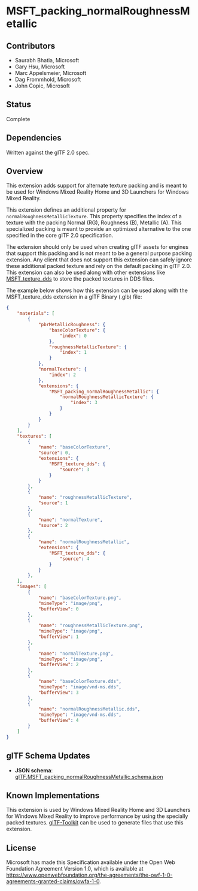 # MSFT_packing_normalRoughnessMetallic

## Contributors

* Saurabh Bhatia, Microsoft
* Gary Hsu, Microsoft
* Marc Appelsmeier, Microsoft
* Dag Frommhold, Microsoft 
* John Copic, Microsoft 

## Status

Complete

## Dependencies

Written against the glTF 2.0 spec.

## Overview

This extension adds support for alternate texture packing and is meant to be used for Windows Mixed Reality Home and 3D Launchers for Windows Mixed Reality.

This extension defines an additional property for `normalRoughnessMetallicTexture`. This property specifies the index of a texture with the packing Normal (RG), Roughness (B), Metallic (A). This specialized packing is meant to provide an optimized alternative to the one specified in the core glTF 2.0 specification. 

The extension should only be used when creating glTF assets for engines that support this packing and is not meant to be a general purpose packing extension. Any client that does not support this extension can safely ignore these additional packed texture and rely on the default packing in glTF 2.0. This extension can also be used along with other extensions like [MSFT_texture_dds](../MSFT_texture_dds/README.md) to store the packed textures in DDS files. 

The example below shows how this extension can be used along with the MSFT_texture_dds extension in a glTF Binary (.glb) file:

```json
{
    "materials": [
        {
            "pbrMetallicRoughness": {
                "baseColorTexture": {
                    "index": 0
                },
                "roughnessMetallicTexture": {
                    "index": 1
                }
            },
            "normalTexture": {
                "index": 2
            },
            "extensions": {
                "MSFT_packing_normalRoughnessMetallic": {
                    "normalRoughnessMetallicTexture": {
                        "index": 3
                    }
                }
            }
        }
    ],
    "textures": [
        {
            "name": "baseColorTexture",
            "source": 0,
            "extensions": {
                "MSFT_texture_dds": {
                    "source": 3
                }
            }
        },
        {
            "name": "roughnessMetallicTexture",
            "source": 1
        },
        {
            "name": "normalTexture",
            "source": 2
        },
        {
            "name": "normalRoughnessMetallic",
            "extensions": {
                "MSFT_texture_dds": {
                    "source": 4
                }
            }
        },
    ],
    "images": [
        {
            "name": "baseColorTexture.png",
            "mimeType": "image/png",
            "bufferView": 0
        },
        {
            "name": "roughnessMetallicTexture.png",
            "mimeType": "image/png",
            "bufferView": 1
        },
        {
            "name": "normalTexture.png",
            "mimeType": "image/png",
            "bufferView": 2
        },
        {
            "name": "baseColorTexture.dds",
            "mimeType": "image/vnd-ms.dds",
            "bufferView": 3
        },
        {
            "name": "normalRoughnessMetallic.dds",
            "mimeType": "image/vnd-ms.dds",
            "bufferView": 4
        }
    ]
}
```

## glTF Schema Updates

* **JSON schema**: [glTF.MSFT_packing_normalRoughnessMetallic.schema.json](schema/glTF.MSFT_packing_normalRoughnessMetallic.schema.json)


## Known Implementations

This extension is used by Windows Mixed Reality Home and 3D Launchers for Windows Mixed Reality to improve performance by using the specially packed textures. [glTF-Toolkit](https://github.com/Microsoft/glTF-Toolkit) can be used to generate files that use this extension.

## License
Microsoft has made this Specification available under the Open Web Foundation Agreement Version 1.0, which is available at https://www.openwebfoundation.org/the-agreements/the-owf-1-0-agreements-granted-claims/owfa-1-0.
